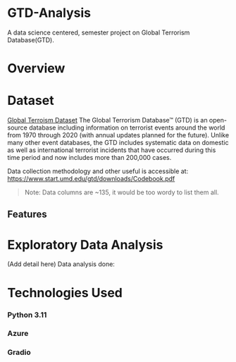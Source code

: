 # GTD-Analysis
A data science centered, semester project on Global Terrorism Database(GTD).

# Overview

# Dataset
[Global Terroism Dataset](https://www.start.umd.edu/gtd/)
The Global Terrorism Database™ (GTD) is an open-source database including information on terrorist events around the world from 1970 through 2020
(with annual updates planned for the future). Unlike many other event databases, the GTD includes systematic data on domestic as well as international terrorist incidents that have occurred during this time period and now includes more than 200,000 cases.

Data collection methodology and other useful is accessible at: https://www.start.umd.edu/gtd/downloads/Codebook.pdf

> Note: Data columns are ~135, it would be too wordy to list them all.

## Features

# Exploratory Data Analysis
(Add detail here) Data analysis done:

# Technologies Used
### Python 3.11
### Azure
### Gradio
